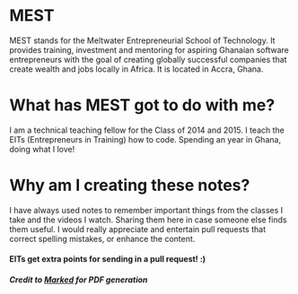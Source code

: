 # MEST
MEST stands for the Meltwater Entrepreneurial School of Technology. It provides training, investment and mentoring for aspiring Ghanaian software entrepreneurs with the goal of creating globally successful companies that create wealth and jobs locally in Africa. It is located in Accra, Ghana.

# What has MEST got to do with me?
I am a technical teaching fellow for the Class of 2014 and 2015. I teach the EITs (Entrepreneurs in Training) how to code. Spending an year in Ghana, doing what I love!

# Why am I creating these notes?
I have always used notes to remember important things from the classes I take and the videos I watch. Sharing them here in case someone else finds them useful. I would really appreciate and entertain pull requests that correct spelling mistakes, or enhance the content.

#### EITs get extra points for sending in a pull request! :)

##### Credit to [Marked](http://markedapp.com/) for PDF generation

